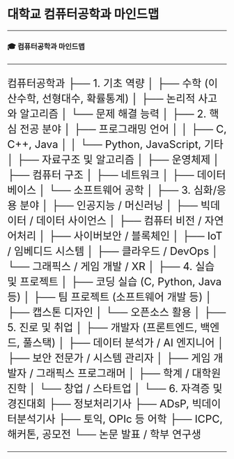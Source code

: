 # **대학교 컴퓨터공학과 마인드맵**

---

### 🎓 컴퓨터공학과 마인드맵

<div style="font-size:24px">
<hr>    
컴퓨터공학과  
├── 1. 기초 역량  
│   ├── 수학 (이산수학, 선형대수, 확률통계)  
│   ├── 논리적 사고와 알고리즘  
│   └── 문제 해결 능력  
│  
├── 2. 핵심 전공 분야  
│   ├── 프로그래밍 언어  
│   │   ├── C, C++, Java  
│   │   └── Python, JavaScript, 기타  
│   ├── 자료구조 및 알고리즘  
│   ├── 운영체제  
│   ├── 컴퓨터 구조  
│   ├── 네트워크  
│   ├── 데이터베이스  
│   └── 소프트웨어 공학  
│  
├── 3. 심화/응용 분야  
│   ├── 인공지능 / 머신러닝  
│   ├── 빅데이터 / 데이터 사이언스  
│   ├── 컴퓨터 비전 / 자연어처리  
│   ├── 사이버보안 / 블록체인  
│   ├── IoT / 임베디드 시스템  
│   ├── 클라우드 / DevOps  
│   └── 그래픽스 / 게임 개발 / XR  
│  
├── 4. 실습 및 프로젝트  
│   ├── 코딩 실습 (C, Python, Java 등)  
│   ├── 팀 프로젝트 (소프트웨어 개발 등)  
│   ├── 캡스톤 디자인  
│   └── 오픈소스 활용  
│  
├── 5. 진로 및 취업  
│   ├── 개발자 (프론트엔드, 백엔드, 풀스택)  
│   ├── 데이터 분석가 / AI 엔지니어  
│   ├── 보안 전문가 / 시스템 관리자  
│   ├── 게임 개발자 / 그래픽스 프로그래머  
│   ├── 학계 / 대학원 진학  
│   └── 창업 / 스타트업  
│  
└── 6. 자격증 및 경진대회  
    ├── 정보처리기사  
    ├── ADsP, 빅데이터분석기사  
    ├── 토익, OPIc 등 어학  
    ├── ICPC, 해커톤, 공모전  
    └── 논문 발표 / 학부 연구생  
<hr>
</div>
